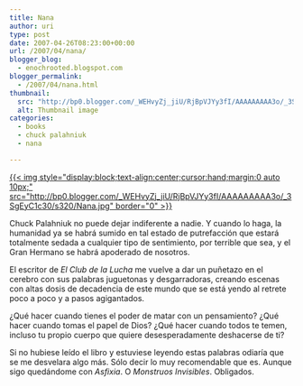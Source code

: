 ```yaml
---
title: Nana
author: uri
type: post
date: 2007-04-26T08:23:00+00:00
url: /2007/04/nana/
blogger_blog:
  - enochrooted.blogspot.com
blogger_permalink:
  - /2007/04/nana.html
thumbnail:
  src: "http://bp0.blogger.com/_WEHvyZj_jiU/RjBpVJYy3fI/AAAAAAAAA3o/_3SgEyC1c30/s320/Nana.jpg"
  alt: Thumbnail image
categories:
  - books
  - chuck palahniuk
  - nana

---
```

[{{< img style="display:block;text-align:center;cursor:hand;margin:0 auto 10px;" src="http://bp0.blogger.com/_WEHvyZj_jiU/RjBpVJYy3fI/AAAAAAAAA3o/_3SgEyC1c30/s320/Nana.jpg" border="0" >}}][1]

Chuck Palahniuk no puede dejar indiferente a nadie. Y cuando lo haga, la humanidad ya se habrá sumido en tal estado de putrefacción que estará totalmente sedada a cualquier tipo de sentimiento, por terrible que sea, y el Gran Hermano se habrá apoderado de nosotros.

El escritor de <span style="font-style:italic;">El Club de la Lucha</span> me vuelve a dar un puñetazo en el cerebro con sus palabras juguetonas y desgarradoras, creando escenas con altas dosis de decadencia de este mundo que se está yendo al retrete poco a poco y a pasos agigantados.

¿Qué hacer cuando tienes el poder de matar con un pensamiento? ¿Qué hacer cuando tomas el papel de Dios? ¿Qué hacer cuando todos te temen, incluso tu propio cuerpo que quiere desesperadamente deshacerse de ti?

Si no hubiese leído el libro y estuviese leyendo estas palabras odiaría que se me desvelara algo más. Sólo decir lo muy recomendable que es. Aunque sigo quedándome con <span style="font-style:italic;">Asfixia</span>. O <span style="font-style:italic;">Monstruos Invisibles</span>. Obligados.

 [1]: http://bp0.blogger.com/_WEHvyZj_jiU/RjBpVJYy3fI/AAAAAAAAA3o/_3SgEyC1c30/s1600-h/Nana.jpg